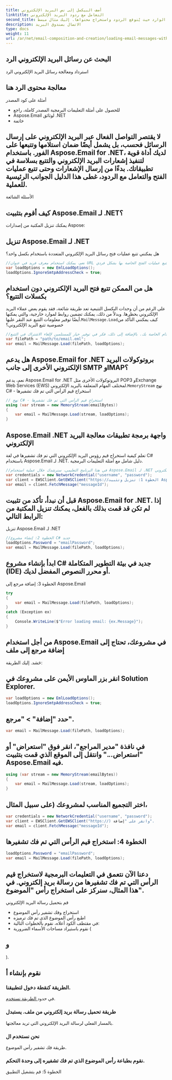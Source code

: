 ```yaml
---
title: أضف البيكسل إلى نص البريد الإلكتروني
linktitle: التعامل مع ردود البريد الإلكتروني
second_title: للتعامل مع ردود البريد الإلكتروني برمجيًا، يمكنك مراقبة البريد الوارد حيث يُتوقع الردود واستخراج محتواها. إليك مثال مبسط:
description: الاتصال بصندوق البريد
type: docs
weight: 11
url: /ar/net/email-composition-and-creation/loading-email-messages-with-load-options-in-csharp/
---
```


##  البحث عن رسائل البريد الإلكتروني الرد

 استرداد ومعالجة رسائل البريد الإلكتروني الرد

##  معالجة محتوى الرد هنا

أمثلة على كود المصدر

-  للحصول على أمثلة التعليمات البرمجية المصدر كاملة، راجع
- Aspose.Email لوثائق .NET
- خاتمة

## لا يقتصر التواصل الفعال عبر البريد الإلكتروني على إرسال الرسائل فحسب، بل يشمل أيضًا ضمان استلامها وتتبعها على الفور. باستخدام Aspose.Email for .NET، لديك أداة قوية لتنفيذ إشعارات البريد الإلكتروني والتتبع بسلاسة في تطبيقاتك. بدءًا من إرسال الإشعارات وحتى تتبع عمليات الفتح والتعامل مع الردود، غطى هذا الدليل الجوانب الرئيسية للعملية.

الأسئلة الشائعة

## كيف أقوم بتثبيت Aspose.Email لـ .NET؟

 يمكنك تنزيل المكتبة من إصدارات Aspose:

## تنزيل Aspose.Email لـ .NET

هل يمكنني تتبع عمليات فتح رسائل البريد الإلكتروني المتعددة باستخدام بكسل واحد؟

```csharp
//نعم، يمكنك استخدام معرف فريد في عنوان URL الخاص ببكسل التتبع للتمييز بين رسائل البريد الإلكتروني المختلفة وتتبع عمليات الفتح الخاصة بها بشكل فردي.
var loadOptions = new EmlLoadOptions();
loadOptions.IgnoreSmtpAddressCheck = true;
```

## هل من الممكن تتبع فتح البريد الإلكتروني دون استخدام بكسلات التتبع؟

على الرغم من أن وحدات البكسل التتبعية تعد طريقة شائعة، فقد يقوم بعض عملاء البريد الإلكتروني بحظرها. وبدلاً من ذلك، يمكنك تضمين روابط لموارد خارجية، والتي يمكنها أيضًا توفير معلومات التتبع عند النقر عليها.`MailMessage.Load`كيف يمكنني التأكد من خصوصية تتبع البريد الإلكتروني؟

```csharp
//من المهم إبلاغ المستلمين بتتبع البريد الإلكتروني في سياسة الخصوصية أو شروط الاستخدام الخاصة بك. بالإضافة إلى ذلك، فكر في توفير خيار للمستلمين لإلغاء الاشتراك في التتبع.
var filePath = "path/to/email.eml";
var email = MailMessage.Load(filePath, loadOptions);
```

## هل يدعم Aspose.Email for .NET بروتوكولات البريد الإلكتروني الأخرى إلى جانب SMTP وIMAP؟

نعم، يدعم Aspose.Email for .NET البروتوكولات الأخرى مثل POP3 وExchange Web Services (EWS) لمختلف المهام المتعلقة بالبريد الإلكتروني.`MemoryStream` نهج C# - استخراج قيم الرأس التي تم فك تشفيرها

```csharp
// نهج C# - استخراج قيم الرأس التي تم فك تشفيرها
using (var stream = new MemoryStream(emailBytes))
{
    var email = MailMessage.Load(stream, loadOptions);
}
```

##  Aspose.Email .NET واجهة برمجة تطبيقات معالجة البريد الإلكتروني

 تعلم كيفية استخراج قيم رؤوس البريد الإلكتروني التي تم فك تشفيرها في لغة C# باستخدام Aspose.Email لـ .NET. دليل شامل مع أمثلة التعليمات البرمجية.

```csharp
//في هذا البرنامج التعليمي، سنرشدك خلال عملية استخدام Aspose.Email لـ .NET لاستخراج قيم الرؤوس التي تم فك تشفيرها من رسائل البريد الإلكتروني. Aspose.Email for .NET هي مكتبة قوية تمكن المطورين من العمل مع جوانب مختلفة من رسائل البريد الإلكتروني، بما في ذلك قراءة رؤوس البريد الإلكتروني ومعالجتها.
var credentials = new NetworkCredential("username", "password");
var client = EWSClient.GetEWSClient("https://الخطوة 1: تنزيل وتثبيت Aspose.Email لـ .NET
var email = client.FetchMessage("messageId");
```

##  قبل أن نبدأ، تأكد من تثبيت Aspose.Email for .NET. إذا لم تكن قد قمت بذلك بالفعل، يمكنك تنزيل المكتبة من الرابط التالي:

تنزيل Aspose.Email لـ .NET

```csharp
//الخطوة 2: إنشاء مشروع C# جديد
loadOptions.Password = "emailPassword";
var email = MailMessage.Load(filePath, loadOptions);
```

## ابدأ بإنشاء مشروع C# جديد في بيئة التطوير المتكاملة (IDE) أو محرر النصوص المفضل لديك.

الخطوة 3: إضافة مرجع إلى Aspose.Email

```csharp
try
{
    var email = MailMessage.Load(filePath, loadOptions);
}
catch (Exception ex)
{
    Console.WriteLine($"Error loading email: {ex.Message}");
}
```

##  من أجل استخدام Aspose.Email في مشروعك، تحتاج إلى إضافة مرجع إلى ملف

 حَشد. إليك الطريقة:

## انقر بزر الماوس الأيمن على مشروعك في Solution Explorer.

```csharp
var loadOptions = new EmlLoadOptions();
loadOptions.IgnoreSmtpAddressCheck = true;
```

## حدد "إضافة" > "مرجع".

```csharp
var email = MailMessage.Load(filePath, loadOptions);
```

## في نافذة "مدير المراجع"، انقر فوق "استعراض" أو "استعراض..." وانتقل إلى الموقع الذي قمت بتثبيت Aspose.Email فيه.

```csharp
using (var stream = new MemoryStream(emailBytes))
{
    var email = MailMessage.Load(stream, loadOptions);
}
```

##  اختر التجميع المناسب لمشروعك (على سبيل المثال،

```csharp
var credentials = new NetworkCredential("username", "password");
var client = EWSClient.GetEWSClient("https://) وانقر على "إضافة".
var email = client.FetchMessage("messageId");
```

## الخطوة 4: استخراج قيم الرأس التي تم فك تشفيرها

```csharp
loadOptions.Password = "emailPassword";
var email = MailMessage.Load(filePath, loadOptions);
```

## دعنا الآن نتعمق في التعليمات البرمجية لاستخراج قيم الرأس التي تم فك تشفيرها من رسالة بريد إلكتروني. في هذا المثال، سنركز على استخراج رأس "الموضوع".

 قم بتحميل رسالة البريد الإلكتروني

-  استخراج وفك تشفير رأس الموضوع
-  اطبع رأس الموضوع الذي تم فك ترميزه
- في مقتطف الكود أعلاه، نقوم بالخطوات التالية:
- نقوم باستيراد مساحات الأسماء الضرورية (

##  و

).

##  نقوم بإنشاء أ

###  الطريقة كنقطة دخول لتطبيقنا.

 في حدود[ الطريقة نستخدم](https://releases.aspose.com/email/net).

###  طريقة تحميل رسالة بريد إلكتروني من ملف. يستبدل

 بالمسار الفعلي لرسالة البريد الإلكتروني التي تريد معالجتها.

###  نحن نستخدم ال

 طريقة فك تشفير رأس الموضوع.

### نقوم بطباعة رأس الموضوع الذي تم فك تشفيره إلى وحدة التحكم.

الخطوة 5: قم بتشغيل التطبيق
